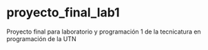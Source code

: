 # proyecto_final_lab1
Proyecto final para laboratorio y programación 1 de la tecnicatura en programación de la UTN
